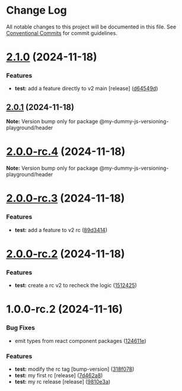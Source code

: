 # Change Log

All notable changes to this project will be documented in this file.
See [Conventional Commits](https://conventionalcommits.org) for commit guidelines.

# [2.1.0](https://github.com/SudilHasithaCognite/My_Dummy_JS_Versioning_Playground/compare/@my-dummy-js-versioning-playground/header@2.0.1...@my-dummy-js-versioning-playground/header@2.1.0) (2024-11-18)


### Features

* **test:** add a feature directly to v2 main [release] ([d64549d](https://github.com/SudilHasithaCognite/My_Dummy_JS_Versioning_Playground/commit/d64549df07bdff8385452ef257887a7d3ea20916))





## [2.0.1](https://github.com/SudilHasithaCognite/My_Dummy_JS_Versioning_Playground/compare/@my-dummy-js-versioning-playground/header@2.0.0-rc.4...@my-dummy-js-versioning-playground/header@2.0.1) (2024-11-18)

**Note:** Version bump only for package @my-dummy-js-versioning-playground/header





# [2.0.0-rc.4](https://github.com/SudilHasithaCognite/My_Dummy_JS_Versioning_Playground/compare/@my-dummy-js-versioning-playground/header@2.0.0-rc.3...@my-dummy-js-versioning-playground/header@2.0.0-rc.4) (2024-11-18)

**Note:** Version bump only for package @my-dummy-js-versioning-playground/header





# [2.0.0-rc.3](https://github.com/SudilHasithaCognite/My_Dummy_JS_Versioning_Playground/compare/@my-dummy-js-versioning-playground/header@2.0.0-rc.2...@my-dummy-js-versioning-playground/header@2.0.0-rc.3) (2024-11-18)


### Features

* **test:** add a feature to v2 rc ([89d3414](https://github.com/SudilHasithaCognite/My_Dummy_JS_Versioning_Playground/commit/89d34149103510fd3332594c1aa0f2bf98619c73))





# [2.0.0-rc.2](https://github.com/SudilHasithaCognite/My_Dummy_JS_Versioning_Playground/compare/@my-dummy-js-versioning-playground/header@1.0.0-rc.2...@my-dummy-js-versioning-playground/header@2.0.0-rc.2) (2024-11-18)


### Features

* **test:** create a rc v2 to recheck the logic ([1512425](https://github.com/SudilHasithaCognite/My_Dummy_JS_Versioning_Playground/commit/15124251816c89931f74462236bc54261a226e9f))





# 1.0.0-rc.2 (2024-11-16)


### Bug Fixes

* emit types from react component packages ([124611e](https://github.com/SudilHasithaCognite/My_Dummy_JS_Versioning_Playground/commit/124611e46cf4d07f337d3e9e522378a7f50116c9))


### Features

* **test:** modify the rc tag [bump-version] ([318f078](https://github.com/SudilHasithaCognite/My_Dummy_JS_Versioning_Playground/commit/318f07879dd0002e70f2fa6312b16e45709b77fa))
* **test:** my first rc [release] ([7d462a8](https://github.com/SudilHasithaCognite/My_Dummy_JS_Versioning_Playground/commit/7d462a82789299b4aa53f68a5b564cbc4fbc11dd))
* **test:** my rc release [release] ([9810e3a](https://github.com/SudilHasithaCognite/My_Dummy_JS_Versioning_Playground/commit/9810e3a18e8e9d0fa6b651c3570d22916b3699b6))
